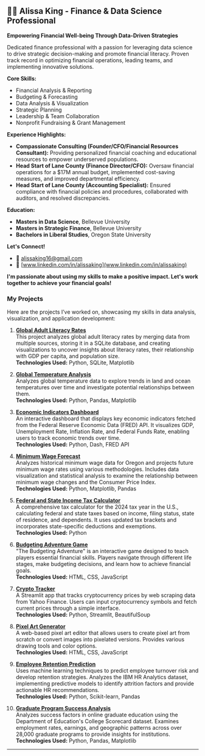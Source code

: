## 👩‍💼 Alissa King - Finance & Data Science Professional

**Empowering Financial Well-being Through Data-Driven Strategies**

Dedicated finance professional with a passion for leveraging data science to drive strategic decision-making and promote financial literacy. Proven track record in optimizing financial operations, leading teams, and implementing innovative solutions.

**Core Skills:**

* Financial Analysis & Reporting
* Budgeting & Forecasting
* Data Analysis & Visualization
* Strategic Planning
* Leadership & Team Collaboration
* Nonprofit Fundraising & Grant Management

**Experience Highlights:**

* **Compassionate Consulting (Founder/CFO/Financial Resources Consultant):** Providing personalized financial coaching and educational resources to empower underserved populations.
* **Head Start of Lane County (Finance Director/CFO):** Oversaw financial operations for a $17M annual budget, implemented cost-saving measures, and improved departmental efficiency.
* **Head Start of Lane County (Accounting Specialist):** Ensured compliance with financial policies and procedures, collaborated with auditors, and resolved discrepancies.

**Education:**

* **Masters in Data Science**, Bellevue University
* **Masters in Strategic Finance**, Bellevue University
* **Bachelors in Liberal Studies**, Oregon State University

**Let's Connect!**

* 📧 alissaking16@gmail.com
* 💼 [www.linkedin.com/in/alissaking](www.linkedin.com/in/alissaking)

**I'm passionate about using my skills to make a positive impact. Let's work together to achieve your financial goals!**

### My Projects
Here are the projects I’ve worked on, showcasing my skills in data analysis, visualization, and application development:

1. **[Global Adult Literacy Rates](https://github.com/Alissa-King/Global-Adult-Literacy-Rates)**  
   This project analyzes global adult literacy rates by merging data from multiple sources, storing it in a SQLite database, and creating visualizations to uncover insights about literacy rates, their relationship with GDP per capita, and population size.  
   **Technologies Used:** Python, SQLite, Matplotlib

2. **[Global Temperature Analysis](https://github.com/Alissa-King/Global-Temperature-Analysis)**  
   Analyzes global temperature data to explore trends in land and ocean temperatures over time and investigate potential relationships between them.  
   **Technologies Used:** Python, Pandas, Matplotlib

3. **[Economic Indicators Dashboard](https://github.com/Alissa-King/Economic-Indicators-Dashboard)**  
   An interactive dashboard that displays key economic indicators fetched from the Federal Reserve Economic Data (FRED) API. It visualizes GDP, Unemployment Rate, Inflation Rate, and Federal Funds Rate, enabling users to track economic trends over time.  
   **Technologies Used:** Python, Dash, FRED API

4. **[Minimum Wage Forecast](https://github.com/Alissa-King/Minimum-Wage-Forecast)**  
   Analyzes historical minimum wage data for Oregon and projects future minimum wage rates using various methodologies. Includes data visualization and statistical analysis to examine the relationship between minimum wage changes and the Consumer Price Index.  
   **Technologies Used:** Python, Matplotlib, Pandas

5. **[Federal and State Income Tax Calculator](https://github.com/Alissa-King/Tax-Calculator)**  
   A comprehensive tax calculator for the 2024 tax year in the U.S., calculating federal and state taxes based on income, filing status, state of residence, and dependents. It uses updated tax brackets and incorporates state-specific deductions and exemptions.  
   **Technologies Used:** Python

6. **[Budgeting Adventure Game](https://github.com/Alissa-King/Budgeting-Adventure-Game)**  
   "The Budgeting Adventure" is an interactive game designed to teach players essential financial skills. Players navigate through different life stages, make budgeting decisions, and learn how to achieve financial goals.  
   **Technologies Used:** HTML, CSS, JavaScript

7. **[Crypto Tracker](https://github.com/Alissa-King/Crypto-Tracker)**  
   A Streamlit app that tracks cryptocurrency prices by web scraping data from Yahoo Finance. Users can input cryptocurrency symbols and fetch current prices through a simple interface.  
   **Technologies Used:** Python, Streamlit, BeautifulSoup

8. **[Pixel Art Generator](https://github.com/Alissa-King/Pixel-Art-Generator)**  
   A web-based pixel art editor that allows users to create pixel art from scratch or convert images into pixelated versions. Provides various drawing tools and color options.  
   **Technologies Used:** HTML, CSS, JavaScript

9. **[Employee Retention Prediction](https://github.com/Alissa-King/Employee-Retention-Prediction)**  
   Uses machine learning techniques to predict employee turnover risk and develop retention strategies. Analyzes the IBM HR Analytics dataset, implementing predictive models to identify attrition factors and provide actionable HR recommendations.  
   **Technologies Used:** Python, Scikit-learn, Pandas

10. **[Graduate Program Success Analysis](https://github.com/Alissa-King/Graduate-Program-Success-Analysis)**  
    Analyzes success factors in online graduate education using the Department of Education's College Scorecard dataset. Examines employment rates, earnings, and geographic patterns across over 28,000 graduate programs to provide insights for institutions.  
    **Technologies Used:** Python, Pandas, Matplotlib

---
